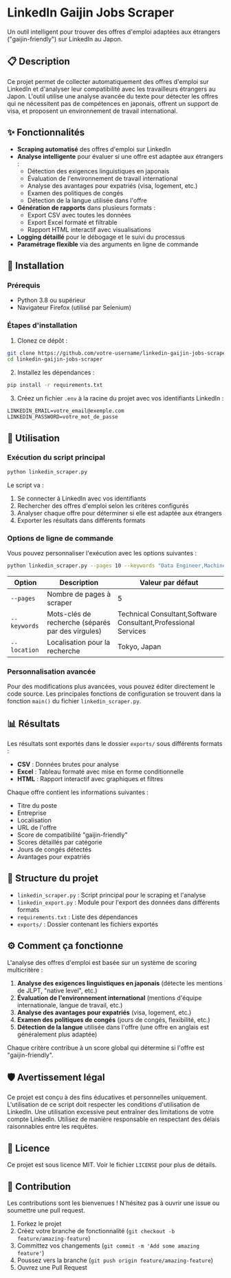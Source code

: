 # LinkedIn Gaijin Jobs Scraper

Un outil intelligent pour trouver des offres d'emploi adaptées aux étrangers ("gaijin-friendly") sur LinkedIn au Japon.

## 📋 Description

Ce projet permet de collecter automatiquement des offres d'emploi sur LinkedIn et d'analyser leur compatibilité avec les travailleurs étrangers au Japon. L'outil utilise une analyse avancée du texte pour détecter les offres qui ne nécessitent pas de compétences en japonais, offrent un support de visa, et proposent un environnement de travail international.

## ✨ Fonctionnalités

- **Scraping automatisé** des offres d'emploi sur LinkedIn
- **Analyse intelligente** pour évaluer si une offre est adaptée aux étrangers :
  - Détection des exigences linguistiques en japonais
  - Évaluation de l'environnement de travail international
  - Analyse des avantages pour expatriés (visa, logement, etc.)
  - Examen des politiques de congés
  - Détection de la langue utilisée dans l'offre
- **Génération de rapports** dans plusieurs formats :
  - Export CSV avec toutes les données
  - Export Excel formaté et filtrable
  - Rapport HTML interactif avec visualisations
- **Logging détaillé** pour le débogage et le suivi du processus
- **Paramétrage flexible** via des arguments en ligne de commande

## 🔧 Installation

### Prérequis
- Python 3.8 ou supérieur
- Navigateur Firefox (utilisé par Selenium)

### Étapes d'installation

1. Clonez ce dépôt :
```bash
git clone https://github.com/votre-username/linkedin-gaijin-jobs-scraper.git
cd linkedin-gaijin-jobs-scraper
```

2. Installez les dépendances :
```bash
pip install -r requirements.txt
```

3. Créez un fichier `.env` à la racine du projet avec vos identifiants LinkedIn :
```
LINKEDIN_EMAIL=votre_email@exemple.com
LINKEDIN_PASSWORD=votre_mot_de_passe
```

## 🚀 Utilisation

### Exécution du script principal

```bash
python linkedin_scraper.py
```

Le script va :
1. Se connecter à LinkedIn avec vos identifiants
2. Rechercher des offres d'emploi selon les critères configurés
3. Analyser chaque offre pour déterminer si elle est adaptée aux étrangers
4. Exporter les résultats dans différents formats

### Options de ligne de commande

Vous pouvez personnaliser l'exécution avec les options suivantes :

```bash
python linkedin_scraper.py --pages 10 --keywords "Data Engineer,Machine Learning,AI" --location "Osaka, Japan"
```

| Option | Description | Valeur par défaut |
|--------|-------------|-------------------|
| `--pages` | Nombre de pages à scraper | 5 |
| `--keywords` | Mots-clés de recherche (séparés par des virgules) | Technical Consultant,Software Consultant,Professional Services |
| `--location` | Localisation pour la recherche | Tokyo, Japan |

### Personnalisation avancée

Pour des modifications plus avancées, vous pouvez éditer directement le code source. Les principales fonctions de configuration se trouvent dans la fonction `main()` du fichier `linkedin_scraper.py`.

## 📊 Résultats

Les résultats sont exportés dans le dossier `exports/` sous différents formats :

- **CSV** : Données brutes pour analyse
- **Excel** : Tableau formaté avec mise en forme conditionnelle
- **HTML** : Rapport interactif avec graphiques et filtres

Chaque offre contient les informations suivantes :
- Titre du poste
- Entreprise
- Localisation
- URL de l'offre
- Score de compatibilité "gaijin-friendly"
- Scores détaillés par catégorie
- Jours de congés détectés
- Avantages pour expatriés

## 🧩 Structure du projet

- `linkedin_scraper.py` : Script principal pour le scraping et l'analyse
- `linkedin_export.py` : Module pour l'export des données dans différents formats
- `requirements.txt` : Liste des dépendances
- `exports/` : Dossier contenant les fichiers exportés

## ⚙️ Comment ça fonctionne

L'analyse des offres d'emploi est basée sur un système de scoring multicritère :

1. **Analyse des exigences linguistiques en japonais** (détecte les mentions de JLPT, "native level", etc.)
2. **Évaluation de l'environnement international** (mentions d'équipe internationale, langue de travail, etc.)
3. **Analyse des avantages pour expatriés** (visa, logement, etc.)
4. **Examen des politiques de congés** (jours de congés, flexibilité, etc.)
5. **Détection de la langue** utilisée dans l'offre (une offre en anglais est généralement plus adaptée)

Chaque critère contribue à un score global qui détermine si l'offre est "gaijin-friendly".

## 🛡️ Avertissement légal

Ce projet est conçu à des fins éducatives et personnelles uniquement. L'utilisation de ce script doit respecter les conditions d'utilisation de LinkedIn. Une utilisation excessive peut entraîner des limitations de votre compte LinkedIn. Utilisez de manière responsable en respectant des délais raisonnables entre les requêtes.

## 📜 Licence

Ce projet est sous licence MIT. Voir le fichier `LICENSE` pour plus de détails.

## 🤝 Contribution

Les contributions sont les bienvenues ! N'hésitez pas à ouvrir une issue ou soumettre une pull request.

1. Forkez le projet
2. Créez votre branche de fonctionnalité (`git checkout -b feature/amazing-feature`)
3. Committez vos changements (`git commit -m 'Add some amazing feature'`)
4. Poussez vers la branche (`git push origin feature/amazing-feature`)
5. Ouvrez une Pull Request 